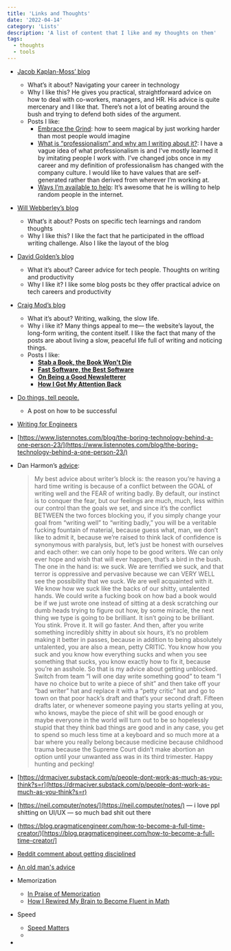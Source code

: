 ```yaml
---
title: 'Links and Thoughts'
date: '2022-04-14'
category: 'Lists'
description: 'A list of content that I like and my thoughts on them'
tags:
  - thoughts
  - tools
---
```


-   [Jacob Kaplan-Moss’ blog](https://jacobian.org/)
    
    -   What’s it about? Navigating your career in technology
    -   Why I like this? He gives you practical, straightforward advice on how to deal with co-workers, managers, and HR. His advice is quite mercenary and I like that. There’s not a lot of beating around the bush and trying to defend both sides of the argument.
    -   Posts I like:
        -   [Embrace the Grind](https://jacobian.org/2021/apr/7/embrace-the-grind/): how to seem magical by just working harder than most people would imagine
        -   [What is “professionalism” and why am I writing about it?](https://jacobian.org/2022/apr/12/professionalism-introduction/): I have a vague idea of what professionalism is and I’ve mostly learned it by imitating people I work with. I’ve changed jobs once in my career and my definition of professionalism has changed with the company culture. I would like to have values that are self-generated rather than derived from wherever I’m working at.
        -   [Ways I’m available to help](https://jacobian.org/help/): It’s awesome that he is willing to help random people in the internet.
-   [Will Webberley’s blog](https://wilw.dev/)
    
    -   What’s it about? Posts on specific tech learnings and random thoughts
    -   Why I like this? I like the fact that he participated in the offload writing challenge. Also I like the layout of the blog
-   [David Golden’s blog](https://xdg.me/writing/)
    
    -   What it’s about? Career advice for tech people. Thoughts on writing and productivity
    -   Why I like it? I like some blog posts bc they offer practical advice on tech careers and productivity
-   [Craig Mod’s blog](https://craigmod.com/essays/)
    
    -   What it’s about? Writing, walking, the slow life.
    -   Why i like it? Many things appeal to me— the website’s layout, the long-form writing, the content itself. I like the fact that many of the posts are about living a slow, peaceful life full of writing and noticing things.
    -   Posts I like:
        -   **[Stab a Book, the Book Won't Die](https://craigmod.com/essays/media_accounting/)**
        -   **[Fast Software, the Best Software](https://craigmod.com/essays/fast_software/)**
        -   **[On Being a Good Newsletterer](https://craigmod.com/essays/on_writing_good_newsletters/)**
        -   **[How I Got My Attention Back](https://craigmod.com/essays/how_i_got_my_attention_back/)**
-   [Do things, tell people.](http://carl.flax.ie/dothingstellpeople.html)
    
    -   A post on how to be successful
-   [Writing for Engineers](https://www.heinrichhartmann.com/posts/writing/)
    
-   [](https://www.listennotes.com/blog/the-boring-technology-behind-a-one-person-23/)[https://www.listennotes.com/blog/the-boring-technology-behind-a-one-person-23/](https://www.listennotes.com/blog/the-boring-technology-behind-a-one-person-23/)
    
-   Dan Harmon’s [advice](https://www.reddit.com/r/IAmA/comments/5azrwi/im_dan_harmon_executive_producer_and_star_of/):
    
    > My best advice about writer’s block is: the reason you’re having a hard time writing is because of a conflict between the GOAL of writing well and the FEAR of writing badly. By default, our instinct is to conquer the fear, but our feelings are much, much, less within our control than the goals we set, and since it’s the conflict BETWEEN the two forces blocking you, if you simply change your goal from “writing well” to “writing badly,” you will be a veritable fucking fountain of material, because guess what, man, we don’t like to admit it, because we’re raised to think lack of confidence is synonymous with paralysis, but, let’s just be honest with ourselves and each other: we can only hope to be good writers. We can only ever hope and wish that will ever happen, that’s a bird in the bush. The one in the hand is: we suck. We are terrified we suck, and that terror is oppressive and pervasive because we can VERY WELL see the possibility that we suck. We are well acquainted with it. We know how we suck like the backs of our shitty, untalented hands. We could write a fucking book on how bad a book would be if we just wrote one instead of sitting at a desk scratching our dumb heads trying to figure out how, by some miracle, the next thing we type is going to be brilliant. It isn’t going to be brilliant. You stink. Prove it. It will go faster. And then, after you write something incredibly shitty in about six hours, it’s no problem making it better in passes, because in addition to being absolutely untalented, you are also a mean, petty CRITIC. You know how you suck and you know how everything sucks and when you see something that sucks, you know exactly how to fix it, because you’re an asshole. So that is my advice about getting unblocked. Switch from team “I will one day write something good” to team “I have no choice but to write a piece of shit” and then take off your “bad writer” hat and replace it with a “petty critic” hat and go to town on that poor hack’s draft and that’s your second draft. Fifteen drafts later, or whenever someone paying you starts yelling at you, who knows, maybe the piece of shit will be good enough or maybe everyone in the world will turn out to be so hopelessly stupid that they think bad things are good and in any case, you get to spend so much less time at a keyboard and so much more at a bar where you really belong because medicine because childhood trauma because the Supreme Court didn’t make abortion an option until your unwanted ass was in its third trimester. Happy hunting and pecking!
    
-   [](https://drmaciver.substack.com/p/people-dont-work-as-much-as-you-think?s=r)[https://drmaciver.substack.com/p/people-dont-work-as-much-as-you-think?s=r](https://drmaciver.substack.com/p/people-dont-work-as-much-as-you-think?s=r)
    
-   [](https://neil.computer/notes/)[https://neil.computer/notes/](https://neil.computer/notes/) — i love ppl shitting on UI/UX — so much bad shit out there
- (https://blog.pragmaticengineer.com/how-to-become-a-full-time-creator/)[https://blog.pragmaticengineer.com/how-to-become-a-full-time-creator/]
- [Reddit comment about getting disciplined](https://www.reddit.com/r/AskReddit/comments/1ndbx1/what_can_a_21_year_old_do_now_that_will_help/cchkybp/)
- [An old man's advice](https://www.youtube.com/watch?v=9fvETktnaRw)
- Memorization
	- [ In Praise of Memorization](https://www.pearlleff.com/in-praise-of-memorization)
	- [How I Rewired My Brain to Become Fluent in Math](https://nautil.us/how-i-rewired-my-brain-to-become-fluent-in-math-2-237425/?_sp=d7dcc38f-51b4-4cd0-bb93-40b326691626.1686517160104)
- Speed
	- [Speed Matters](https://jsomers.net/blog/speed-matters)
	- 
- 